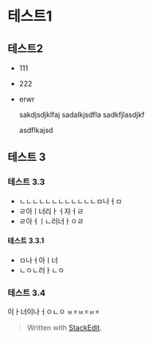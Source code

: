 ﻿

# 테스트1
## 테스트2

-  111
-   222
- erwr

  sakdjsdjklfaj
  sadalkjsdfla
  sadkfjlasdjkf
  
  asdflkajsd
  
  
## 테스트 3

### 테스트 3.3
- ㄴㄴㄴㄴㄴㄴㄴㄴㄴㄴㄴㄴㅁ나ㅓㅁ
- ㄹ아ㅣ너리ㅏㅓ자ㅓㄹ
- ㄹ아ㅓㅣㄴ러너ㅏㅇㄹ

#### 테스트 3.3.1

- ㅁ나ㅓ아ㅣ너
- ㄴㅇㄴ러ㅏㄴㅇ

### 테스트 3.4
  이ㅏ너이나ㅓㅇㄴㅇ
  `ㅂㅈㅂㅈㅂㅈ`
> Written with [StackEdit](https://stackedit.io/).
